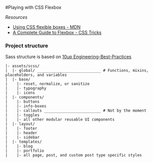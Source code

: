 #Playing with CSS Flexbox

*Resources*

* [Using CSS flexible boxes - MDN ](https://developer.mozilla.org/en-US/docs/Web/CSS/CSS_Flexible_Box_Layout/Using_CSS_flexible_boxes)
* [A Complete Guide to Flexbox - CSS Tricks](https://css-tricks.com/snippets/css/a-guide-to-flexbox/)

### Project structure

Sass structure is based on [10up Engineering-Best-Practices](https://10up.github.io/Engineering-Best-Practices/structure/)

```
|- assets/scss/
|  |- global/ ____________________________ # Functions, mixins, placeholders, and variables
|  |- base/
|    |- reset, normalize, or sanitize
|    |- typography
|    |- icons
|  |- components/
|    |- buttons
|    |- info-boxes
|    |- callouts _________________________ # Not by the moment
|    |- toggles
|    |- all other modular reusable UI components
|  |- layout/
|    |- footer
|    |- header
|    |- sidebar
|  |- templates/
|    |- blog
|    |- portfolio
|    |- all page, post, and custom post type specific styles
```
